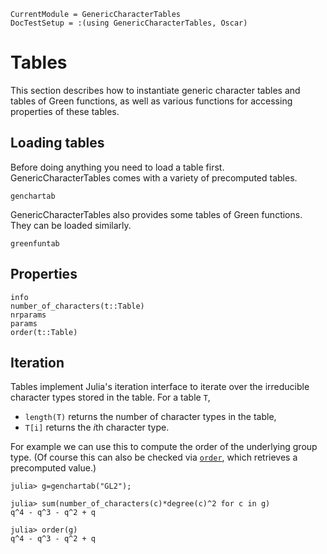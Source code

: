 ```@meta
CurrentModule = GenericCharacterTables
DocTestSetup = :(using GenericCharacterTables, Oscar)
```

# Tables

This section describes how to instantiate generic character tables and tables of Green functions,
as well as various functions for accessing properties of these tables.

## Loading tables

Before doing anything you need to load a table first. GenericCharacterTables comes with a variety of precomputed tables.

```@docs
genchartab
```

GenericCharacterTables also provides some tables of Green functions. They can be loaded similarly.

```@docs
greenfuntab
```

## Properties

```@docs
info
number_of_characters(t::Table)
nrparams
params
order(t::Table)
```

## Iteration

Tables implement Julia's iteration interface to iterate over the irreducible character types
stored in the table. For a table `T`,
- `length(T)` returns the number of character types in the table,
- `T[i]` returns the $i$th character type.

For example we can use this to compute the order of the underlying group type.
(Of course this can also be checked via [`order`](@ref), which retrieves a
precomputed value.)
```jldoctest
julia> g=genchartab("GL2");

julia> sum(number_of_characters(c)*degree(c)^2 for c in g)
q^4 - q^3 - q^2 + q

julia> order(g)
q^4 - q^3 - q^2 + q
```
